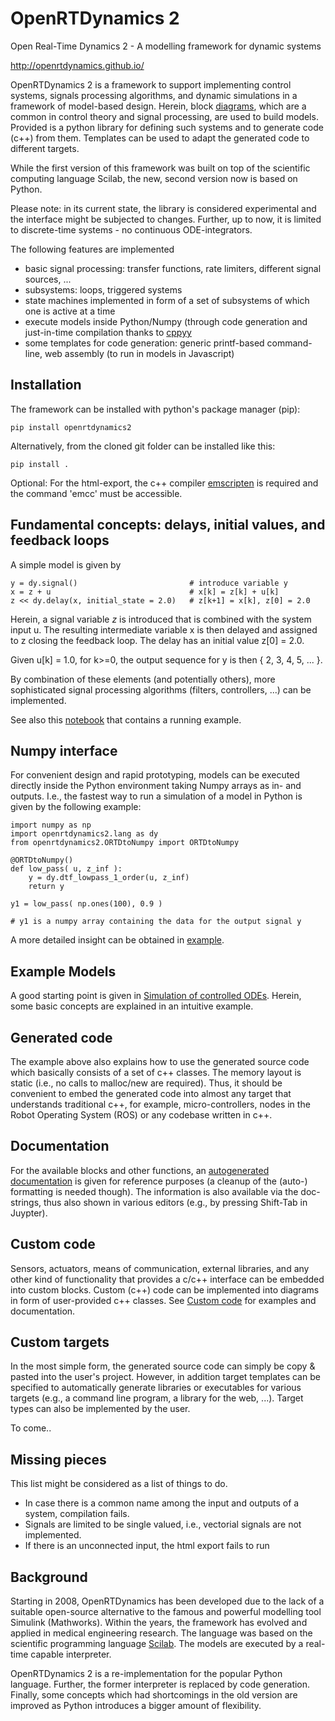 # OpenRTDynamics 2

Open Real-Time Dynamics 2 - A modelling framework for dynamic systems 

http://openrtdynamics.github.io/

OpenRTDynamics 2 is a framework to support implementing control systems, signals processing algorithms, and dynamic simulations in a framework of model-based design. Herein, block [diagrams](https://en.wikibooks.org/wiki/Control_Systems/Block_Diagrams), which are a common in control theory and signal processing, are used to build models. 
Provided is a python library for defining such systems and to generate code (c++) from them. Templates
can be used to adapt the generated code to different targets.

While the first version of this framework was built on top of the scientific computing language Scilab, the new, second
version now is based on Python.

Please note: in its current state, the library is considered experimental and the interface might be subjected to 
changes. Further, up to now, it is limited to discrete-time systems - no continuous ODE-integrators.

The following features are implemented

- basic signal processing: transfer functions, rate limiters, different signal sources, ...
- subsystems: loops, triggered systems
- state machines implemented in form of a set of subsystems of which one is active at a time
- execute models inside Python/Numpy (through code generation and just-in-time compilation thanks to [cppyy](https://cppyy.readthedocs.io/en/latest/)
- some templates for code generation: generic printf-based command-line, web assembly (to run in models in Javascript) 

## Installation

The framework can be installed with python's package manager (pip):

    pip install openrtdynamics2
    
Alternatively, from the cloned git folder can be installed like this:

    pip install .
    
Optional: For the html-export, the c++ compiler [emscripten](https://emscripten.org/) is required and the command 'emcc' must be accessible.

## Fundamental concepts: delays, initial values, and feedback loops

A simple model is given by

    y = dy.signal()                         # introduce variable y
    x = z + u                               # x[k] = z[k] + u[k]
    z << dy.delay(x, initial_state = 2.0)   # z[k+1] = x[k], z[0] = 2.0

Herein, a signal variable $z$ is introduced that is combined with the system input u. The resulting intermediate variable x is then delayed and assigned to z closing the feedback loop. The delay has an initial value z[0] = 2.0.

Given u[k] = 1.0, for k>=0, the output sequence for y is then { 2, 3, 4, 5, ...  }.

By combination of these elements (and potentially others), more sophisticated signal processing algorithms (filters, controllers, ...) can be implemented.

See also this [notebook](https://github.com/OpenRTDynamics/openrtdynamics2/blob/master/examples/minimal_demo.ipynb) that contains a running example.

## Numpy interface

For convenient design and rapid prototyping, models can be executed directly inside the Python environment taking Numpy arrays as in- and outputs. I.e., the fastest way to run a simulation of a model in Python is given by the following example:

    import numpy as np
    import openrtdynamics2.lang as dy
    from openrtdynamics2.ORTDtoNumpy import ORTDtoNumpy

    @ORTDtoNumpy()
    def low_pass( u, z_inf ):
        y = dy.dtf_lowpass_1_order(u, z_inf)
        return y

    y1 = low_pass( np.ones(100), 0.9 )

    # y1 is a numpy array containing the data for the output signal y

A more detailed insight can be obtained in [example](https://github.com/OpenRTDynamics/openrtdynamics2/blob/master/examples/numpy_interface.ipynb).

## Example Models

A good starting point is given in [Simulation of controlled ODEs](https://github.com/OpenRTDynamics/openrtdynamics2/blob/master/examples/pandemic_control.ipynb). Herein, some basic concepts are explained in an intuitive example.

## Generated code

The example above also explains how to use the generated source code which basically consists of a set of c++ classes. The memory layout is static (i.e., no calls to malloc/new are required). Thus, it should be convenient to embed the generated code into almost any target that understands traditional c++, for example, micro-controllers, nodes in the Robot Operating System (ROS) or any codebase written in c++.

## Documentation

For the available blocks and other functions, an [autogenerated documentation](https://openrtdynamics.github.io/openrtdynamics2/generated/) is given for reference purposes (a cleanup of the (auto-) formatting is needed though). The information is also available via the doc-strings, thus also shown in various editors (e.g., by pressing Shift-Tab in Juypter).

## Custom code

Sensors, actuators, means of communication, external libraries, and any other kind of functionality that provides a c/c++ interface can be embedded into custom blocks.  Custom (c++) code can be implemented into diagrams in form of user-provided c++ classes. See [Custom code](https://github.com/OpenRTDynamics/openrtdynamics2/blob/master/examples/custom_cpp_code.ipynb) for examples and documentation.

## Custom targets

In the most simple form, the generated source code can simply be copy & pasted into the user's project. However, in addition target templates can be specified to automatically generate libraries or executables for various targets (e.g., a command line program, a library for the web, ...). Target types can also be implemented by the user.

To come..

## Missing pieces

This list might be considered as a list of things to do.

- In case there is a common name among the input and outputs of a system, compilation fails.
- Signals are limited to be single valued, i.e., vectorial signals are not implemented.
- If there is an unconnected input, the html export fails to run

## Background

Starting in 2008, OpenRTDynamics has been developed due to the lack of a suitable open-source alternative to the famous and powerful modelling tool Simulink (Mathworks). Within the years, the framework has evolved and applied in medical engineering research. The language was based on the scientific programming language [Scilab](scilab.org). The models are executed by a real-time capable interpreter.

OpenRTDynamics 2 is a re-implementation for the popular Python language. Further, the former interpreter is replaced by code generation. Finally, some concepts which had shortcomings in the old version are improved as Python introduces a bigger amount of flexibility.
